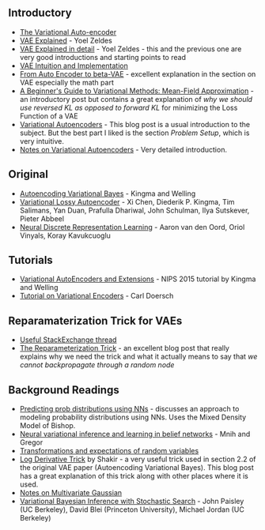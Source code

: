 ## Introductory

* [The Variational Auto-encoder](https://ermongroup.github.io/cs228-notes/extras/vae/)
* [VAE Explained](http://anotherdatum.com/vae.html) - Yoel Zeldes
* [VAE Explained in detail](http://anotherdatum.com/vae2.html) - Yoel Zeldes - this and the previous one are very good introductions and starting points to read
* [VAE Intuition and Implementation](https://wiseodd.github.io/techblog/2016/12/10/variational-autoencoder/)
* [From Auto Encoder to beta-VAE](https://lilianweng.github.io/lil-log/2018/08/12/from-autoencoder-to-beta-vae.html) - excellent explanation in the section on VAE especially the math part
* [A Beginner's Guide to Variational Methods: Mean-Field Approximation](https://blog.evjang.com/2016/08/variational-bayes.html) - an introductory post but contains a great explanation of *why we should use reversed KL as opposed to forward KL* for minimizing the Loss Function of a VAE
* [Variational Autoencoders](https://ryanloweift6266.wordpress.com/2016/02/28/variational-autoencoders/) - This blog post is a usual introduction to the subject. But the best part I liked is the section *Problem Setup*, which is very intuitive.
* [Notes on Variational Autoencoders](http://www.1-4-5.net/~dmm/ml/vae.pdf) - Very detailed introduction.

## Original

* [Autoencoding Variational Bayes](https://arxiv.org/abs/1312.6114) - Kingma and Welling
* [Variational Lossy Autoencoder](https://arxiv.org/abs/1611.02731) - Xi Chen, Diederik P. Kingma, Tim Salimans, Yan Duan, Prafulla Dhariwal, John Schulman, Ilya Sutskever, Pieter Abbeel
* [Neural Discrete Representation Learning](https://arxiv.org/abs/1711.00937) - Aaron van den Oord, Oriol Vinyals, Koray Kavukcuoglu

## Tutorials

* [Variational AutoEncoders and Extensions](http://dpkingma.com/wordpress/wp-content/uploads/2015/12/talk_nips_workshop_2015.pdf) - NIPS 2015 tutorial by Kingma and Welling
* [Tutorial on Variational Encoders](https://arxiv.org/abs/1606.05908) - Carl Doersch

## Reparamaterization Trick for VAEs

* [Useful StackExchange thread](https://stats.stackexchange.com/questions/199605/how-does-the-reparameterization-trick-for-vaes-work-and-why-is-it-important)
* [The Reparameterization Trick](http://gregorygundersen.com/blog/2018/04/29/reparameterization/) - an excellent blog post that really explains why we need the trick and what it actually means to say that *we cannot backpropagate through a random node*

## Background Readings

* [Predicting prob distributions using NNs](https://engineering.taboola.com/predicting-probability-distributions/) - discusses an approach to modeling probability distributions using NNs. Uses the Mixed Density Model of Bishop.
* [Neural variational inference and learning in belief networks](https://www.cs.toronto.edu/~amnih/papers/nvil.pdf) -  Mnih and Gregor
* [Transformations and expectations of random variables](http://www.its.caltech.edu/~mshum/stats/lect2.pdf)
* [Log Derivative Trick](http://blog.shakirm.com/2015/11/machine-learning-trick-of-the-day-5-log-derivative-trick/) by Shakir - a very useful trick used in section 2.2 of the original VAE paper (Autoencoding Variational Bayes). This blog post has a great explanation of this trick along with other places where it is used.
* [Notes on Multivariate Gaussian](http://cs229.stanford.edu/section/gaussians.pdf)
* [Variational Bayesian Inference with Stochastic Search](https://arxiv.org/abs/1206.6430) - John Paisley (UC Berkeley), David Blei (Princeton University), Michael Jordan (UC Berkeley)

